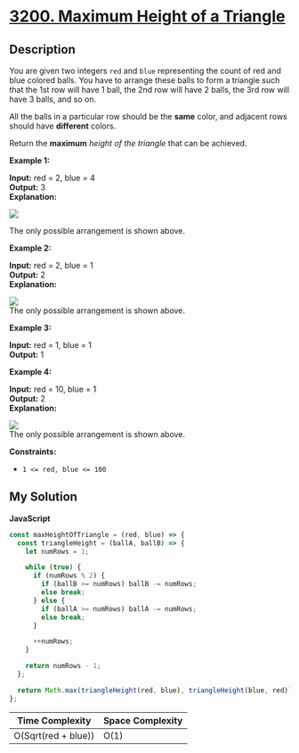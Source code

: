 # [3200. Maximum Height of a Triangle](https://leetcode.com/problems/maximum-height-of-a-triangle)

## Description

You are given two integers `red` and `blue` representing the count of red and blue colored balls. You have to arrange these balls to form a triangle such that the 1st row will have 1 ball, the 2nd row will have 2 balls, the 3rd row will have 3 balls, and so on.

All the balls in a particular row should be the **same** color, and adjacent rows should have **different** colors.

Return the **maximum** _height of the triangle_ that can be achieved.

**Example 1:**

**Input:** red = 2, blue = 4  
**Output:** 3  
**Explanation:**

![](https://assets.leetcode.com/uploads/2024/06/16/brb.png)

The only possible arrangement is shown above.

**Example 2:**

**Input:** red = 2, blue = 1  
**Output:** 2  
**Explanation:**

![](https://assets.leetcode.com/uploads/2024/06/16/br.png)  
The only possible arrangement is shown above.

**Example 3:**

**Input:** red = 1, blue = 1  
**Output:** 1

**Example 4:**

**Input:** red = 10, blue = 1  
**Output:** 2  
**Explanation:**

![](https://assets.leetcode.com/uploads/2024/06/16/br.png)  
The only possible arrangement is shown above.

**Constraints:**

- `1 <= red, blue <= 100`

## My Solution

**JavaScript**

```js
const maxHeightOfTriangle = (red, blue) => {
  const triangleHeight = (ballA, ballB) => {
    let numRows = 1;

    while (true) {
      if (numRows % 2) {
        if (ballB >= numRows) ballB -= numRows;
        else break;
      } else {
        if (ballA >= numRows) ballA -= numRows;
        else break;
      }

      ++numRows;
    }

    return numRows - 1;
  };

  return Math.max(triangleHeight(red, blue), triangleHeight(blue, red));
};
```

| Time Complexity     | Space Complexity |
| ------------------- | ---------------- |
| O(Sqrt(red + blue)) | O(1)             |
